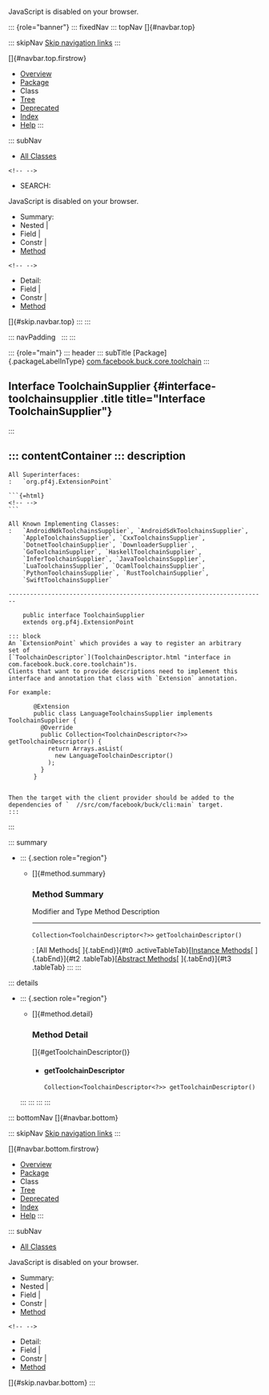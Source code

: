 <div>

JavaScript is disabled on your browser.

</div>

::: {role="banner"}
::: fixedNav
::: topNav
[]{#navbar.top}

::: skipNav
[Skip navigation links](#skip.navbar.top "Skip navigation links")
:::

[]{#navbar.top.firstrow}

-   [Overview](../../../../../index.html)
-   [Package](package-summary.html)
-   Class
-   [Tree](package-tree.html)
-   [Deprecated](../../../../../deprecated-list.html)
-   [Index](../../../../../index-all.html)
-   [Help](../../../../../help-doc.html)
:::

::: subNav
-   [All Classes](../../../../../allclasses.html)

```{=html}
<!-- -->
```
-   SEARCH:

<div>

<div>

JavaScript is disabled on your browser.

</div>

</div>

<div>

-   Summary: 
-   Nested \| 
-   Field \| 
-   Constr \| 
-   [Method](#method.summary)

```{=html}
<!-- -->
```
-   Detail: 
-   Field \| 
-   Constr \| 
-   [Method](#method.detail)

</div>

[]{#skip.navbar.top}
:::
:::

::: navPadding
 
:::
:::

::: {role="main"}
::: header
::: subTitle
[Package]{.packageLabelInType} [com.facebook.buck.core.toolchain](package-summary.html)
:::

## Interface ToolchainSupplier {#interface-toolchainsupplier .title title="Interface ToolchainSupplier"}
:::

::: contentContainer
::: description
-   

    All Superinterfaces:
    :   `org.pf4j.ExtensionPoint`

    ```{=html}
    <!-- -->
    ```

    All Known Implementing Classes:
    :   `AndroidNdkToolchainsSupplier`, `AndroidSdkToolchainsSupplier`,
        `AppleToolchainsSupplier`, `CxxToolchainsSupplier`,
        `DotnetToolchainSupplier`, `DownloaderSupplier`,
        `GoToolchainSupplier`, `HaskellToolchainSupplier`,
        `InferToolchainSupplier`, `JavaToolchainsSupplier`,
        `LuaToolchainsSupplier`, `OcamlToolchainsSupplier`,
        `PythonToolchainsSupplier`, `RustToolchainSupplier`,
        `SwiftToolchainsSupplier`

    ------------------------------------------------------------------------

        public interface ToolchainSupplier
        extends org.pf4j.ExtensionPoint

    ::: block
    An `ExtensionPoint` which provides a way to register an arbitrary
    set of
    [`ToolchainDescriptor`](ToolchainDescriptor.html "interface in com.facebook.buck.core.toolchain")s.
    Clients that want to provide descriptions need to implement this
    interface and annotation that class with `Extension` annotation.

    For example:

           @Extension
           public class LanguageToolchainsSupplier implements ToolchainSupplier {
             @Override
             public Collection<ToolchainDescriptor<?>> getToolchainDescriptor() {
               return Arrays.asList(
                 new LanguageToolchainDescriptor()
               );
             }
           }
         

    Then the target with the client provider should be added to the
    dependencies of `  //src/com/facebook/buck/cli:main` target.
    :::
:::

::: summary
-   ::: {.section role="region"}
    -   []{#method.summary}

        ### Method Summary

          Modifier and Type                      Method                       Description
          -------------------------------------- ---------------------------- -------------
          `Collection<ToolchainDescriptor<?>>`   `getToolchainDescriptor()`    

          : [All Methods[ ]{.tabEnd}]{#t0 .activeTableTab}[[Instance
          Methods](javascript:show(2);)[ ]{.tabEnd}]{#t2
          .tableTab}[[Abstract
          Methods](javascript:show(4);)[ ]{.tabEnd}]{#t3 .tableTab}
    :::
:::

::: details
-   ::: {.section role="region"}
    -   []{#method.detail}

        ### Method Detail

        []{#getToolchainDescriptor()}

        -   #### getToolchainDescriptor

            ``` methodSignature
            Collection<ToolchainDescriptor<?>> getToolchainDescriptor()
            ```
    :::
:::
:::
:::

::: bottomNav
[]{#navbar.bottom}

::: skipNav
[Skip navigation links](#skip.navbar.bottom "Skip navigation links")
:::

[]{#navbar.bottom.firstrow}

-   [Overview](../../../../../index.html)
-   [Package](package-summary.html)
-   Class
-   [Tree](package-tree.html)
-   [Deprecated](../../../../../deprecated-list.html)
-   [Index](../../../../../index-all.html)
-   [Help](../../../../../help-doc.html)
:::

::: subNav
-   [All Classes](../../../../../allclasses.html)

<div>

<div>

JavaScript is disabled on your browser.

</div>

</div>

<div>

-   Summary: 
-   Nested \| 
-   Field \| 
-   Constr \| 
-   [Method](#method.summary)

```{=html}
<!-- -->
```
-   Detail: 
-   Field \| 
-   Constr \| 
-   [Method](#method.detail)

</div>

[]{#skip.navbar.bottom}
:::
